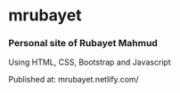 # mrubayet
<h3>Personal site of Rubayet Mahmud </h3>
<p>Using HTML, CSS, Bootstrap and Javascript</p>

Published at: mrubayet.netlify.com/
